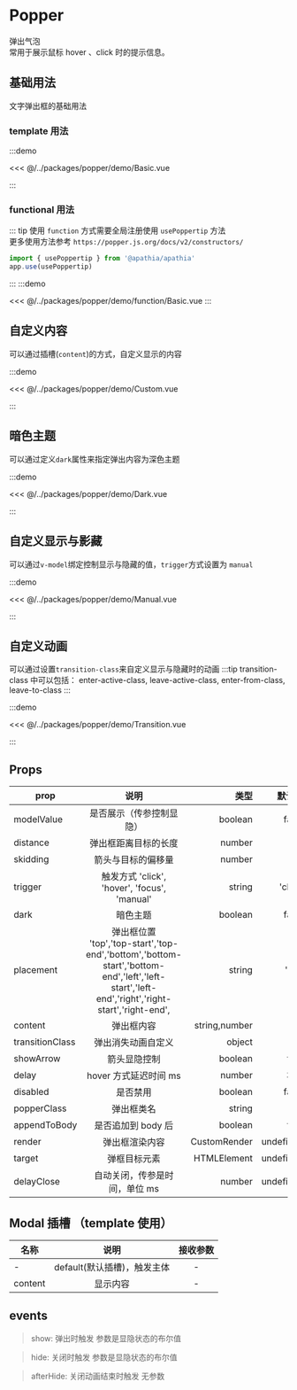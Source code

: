 # Popper

弹出气泡<br/>
常用于展示鼠标 hover 、click 时的提示信息。

## 基础用法

文字弹出框的基础用法

### template 用法

:::demo

<<< @/../packages/popper/demo/Basic.vue

:::

### functional 用法

::: tip
使用 `function` 方式需要全局注册使用 `usePoppertip` 方法 <br>
更多使用方法参考 `https://popper.js.org/docs/v2/constructors/`

```js
import { usePoppertip } from '@apathia/apathia'
app.use(usePoppertip)
```

:::
:::demo

<<< @/../packages/popper/demo/function/Basic.vue
:::

## 自定义内容

可以通过插槽(`content`)的方式，自定义显示的内容

:::demo

<<< @/../packages/popper/demo/Custom.vue

:::

## 暗色主题

可以通过定义`dark`属性来指定弹出内容为深色主题

:::demo

<<< @/../packages/popper/demo/Dark.vue

:::

## 自定义显示与影藏

可以通过`v-model`绑定控制显示与隐藏的值，`trigger`方式设置为 `manual`

:::demo

<<< @/../packages/popper/demo/Manual.vue

:::

## 自定义动画

可以通过设置`transition-class`来自定义显示与隐藏时的动画
:::tip
transition-class 中可以包括： enter-active-class, leave-active-class, enter-from-class, leave-to-class
:::

:::demo

<<< @/../packages/popper/demo/Transition.vue

:::

## Props

| prop            |                                                                        说明                                                                        |          类型 |    默认值 |
| --------------- | :------------------------------------------------------------------------------------------------------------------------------------------------: | ------------: | --------: |
| modelValue      |                                                              是否展示（传参控制显隐）                                                              |       boolean |     false |
| distance        |                                                                弹出框距离目标的长度                                                                |        number |        15 |
| skidding        |                                                                 箭头与目标的偏移量                                                                 |        number |         0 |
| trigger         |                                                    触发方式 'click', 'hover', 'focus', 'manual'                                                    |        string |   'click' |
| dark            |                                                                      暗色主题                                                                      |       boolean |     false |
| placement       | 弹出框位置 <br/>'top','top-start','top-end','bottom','bottom-start','bottom-end','left','left-start','left-end','right','right-start','right-end', |        string |     'top' |
| content         |                                                                     弹出框内容                                                                     | string,number |         - |
| transitionClass |                                                                 弹出消失动画自定义                                                                 |        object |         - |
| showArrow       |                                                                    箭头显隐控制                                                                    |       boolean |      true |
| delay           |                                                               hover 方式延迟时间 ms                                                                |        number |       300 |
| disabled        |                                                                      是否禁用                                                                      |       boolean |     false |
| popperClass     |                                                                     弹出框类名                                                                     |        string |        '' |
| appendToBody    |                                                                 是否追加到 body 后                                                                 |       boolean |      true |
| render          |                                                                   弹出框渲染内容                                                                   |  CustomRender | undefined |
| target          |                                                                    弹框目标元素                                                                    |   HTMLElement | undefined |
| delayClose      |                                                           自动关闭，传参是时间，单位 ms                                                            |        number | undefined |

## Modal 插槽 （template 使用）

| 名称    |            说明             | 接收参数 |
| ------- | :-------------------------: | :------: |
| -       | default(默认插槽)，触发主体 |    -     |
| content |          显示内容           |    -     |

## events

> show: 弹出时触发 参数是显隐状态的布尔值

> hide: 关闭时触发 参数是显隐状态的布尔值

> afterHide: 关闭动画结束时触发 无参数
